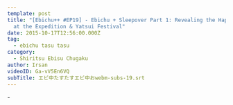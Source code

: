 ```yaml
---
template: post
title: "[Ebichu++ #EP19] - Ebichu + Sleepover Part 1: Revealing the Happenings
  at the Expedition & Yatsui Festival"
date: 2015-10-17T12:56:00.000Z
tag:
  - ebichu tasu tasu
category:
  - Shiritsu Ebisu Chugaku
author: Irsan
videoID: Ga-vV5En6VQ
subTitle: エビ中たすたすエビ中おwebm-subs-19.srt
---
```

\-